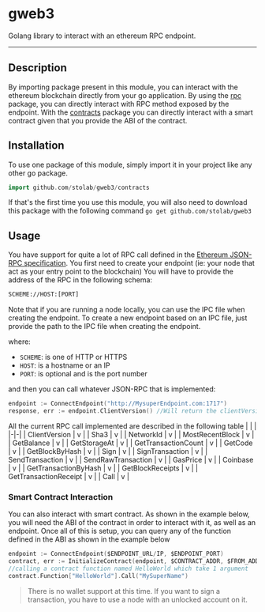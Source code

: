 # gweb3
Golang library to interact with an ethereum RPC endpoint.

***

## Description
By importing package present in this module, you can interact with the ethereum blockchain directly from your go application.
By using the [rpc](./rpc) package, you can directly interact with RPC method exposed by the endpoint. 
With the [contracts](./contracts) package you can directly interact with a smart contract given that you provide the ABI of the contract.

## Installation
To use one package of this module, simply import it in your project like any other go package.
```go
import github.com/stolab/gweb3/contracts
```
If that's the first time you use this module, you will also need to download this package with the following command
`go get github.com/stolab/gweb3`

## Usage
You have support for quite a lot of RPC call defined in the [Ethereum JSON-RPC specification](https://ethereum.github.io/execution-apis/api-documentation/).
You first need to create your endpoint (ie: your node that act as your entry point to the blockchain)
You will have to provide the address of the RPC in the following schema:
```bash
SCHEME://HOST:[PORT]
```
Note that if you are running a node locally, you can use the IPC file when creating the endpoint.
To create a new endpoint based on an IPC file, just provide the path to the IPC file when creating the endpoint.

where:
* `SCHEME`: is one of HTTP or HTTPS
* `HOST`: is a hostname or an IP
* `PORT`: is optional and is the port number

and then you can call whatever JSON-RPC that is implemented:
```go
endpoint := ConnectEndpoint("http://MysuperEndpoint.com:1717")
response, err := endpoint.ClientVersion() //Will return the clientVersion of the endpoint
```

All the current RPC call implemented are described in the following table
| | |
|-|-|
| ClientVersion | v |
| Sha3          | v |
| NetworkId     | v |
| MostRecentBlock | v |
| GetBalance    | v |
| GetStorageAt  | v |
| GetTransactionCount | v |
| GetCode       | v |
| GetBlockByHash | v |
| Sign          | v |
| SignTransaction | v |
| SendTransaction | v |
| SendRawTransaction | v |
| GasPrice | v |
| Coinbase | v |
| GetTransactionByHash | v |
| GetBlockReceipts | v |
| GetTransactionReceipt | v |
| Call | v |

### Smart Contract Interaction
You can also interact with smart contract. As shown in the example below, you will need the ABI of the contract in order to interact with it, as well as an endpoint.
Once all of this is setup, you can query any of the function defined in the ABI as shown in the example below
```go
endpoint := ConnectEndpoint($ENDPOINT_URL/IP, $ENDPOINT_PORT)
contract, err := InitializeContract(endpoint, $CONTRACT_ADDR, $FROM_ADDR, $ABI)
//calling a contract function named HelloWorld which take 1 argument
contract.Function["HelloWorld"].Call("MySuperName")
```

> There is no wallet support at this time. If you want to sign a transaction, you have to use a node with an unlocked account on it. 
